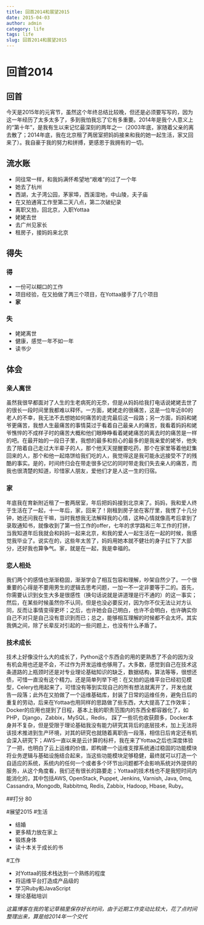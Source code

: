 ```yaml
---
title: 回首2014和展望2015
date: 2015-04-03
author: admin
category: life
tags: life
slug: 回首2014和展望2015
---
```

 
# 回首2014
## 回首
今天是2015年的元宵节，虽然这个年终总结比较晚，但还是必须要写写的，因为这一年经历了太多太多了，多到我怕我忘了它有多重要。2014年是我个人意义上的“第十年”，是我有生以来记忆最深刻的两年之一（2003年底，家随着父亲的离去散了；2014年底，我在北京租了两居室把妈妈接来和我的她一起生活，家又回来了）。我自豪于我的努力和拼搏，更感恩于我拥有的一切。

## 流水账
* 同往常一样，和我妈满怀希望地“艰难”的过了一个年
* 她去了杭州
* 西湖，太子湾公园，茅家埠，西溪湿地，中山陵，夫子庙
* 在又拍通宵工作至第二天八点，第二次破纪录
* 离职又拍，回北京，入职Yottaa
* 姥姥去世
* 去广州见家长
* 租房子，接妈妈来北京

## 得失
### 得
* 一份可以糊口的工作
* 项目经验，在又拍做了两三个项目，在Yottaa接手了几个项目
* **家**

### 失
* 姥姥离世
* 健康，感觉一年不如一年
* 读书少

## 体会
### 亲人离世
虽然我很早都面对了人生的生老病死的无奈，但是从妈妈给我打电话说姥姥去世了的很长一段时间里我都难以释怀。一方面，姥姥走的很痛苦，这是一位年近80的老人的不幸，我无法不去想她如何痛苦的走完最后这一段路；另一方面，妈妈和姥爷更痛苦，我想人生最痛苦的事情莫过于看着自己最亲人的痛苦，我看着妈妈和姥爷憔悴的不成样子时的痛苦大概和他们眼睁睁看着姥姥痛苦的离去时的痛苦是一样的吧。在最开始的一段日子里，我想的最多和担心的最多的是我亲爱的姥爷，他失去了陪着自己走过大半辈子的人，那个他天天提醒要吃药，那个在家里等着他赶集回来的人，那个和他一起烙饼给我们吃的人，我觉得这是我可能永远接受不了的残酷的事实。是的，时间终归会在带走很多记忆的同时带走我们失去亲人的痛苦，而我也很清楚的知道，珍惜家人朋友，爱他们才是人这一生的归宿。

### 家
年底我在育新附近租了一套两居室，年后把妈妈接到北京来了。妈妈，我和爱人终于生活在了一起，十一年后，家，回来了！刚租到房子坐在客厅里，我愣了十几分钟，她还问我在干嘛，当时我想我无法解释我的心情，这种心情就像高考后拿到了录取通知书，就像收到了第一份工作的offer，七年的求学路和三年工作的打拼，当我知道年后我就会和妈妈一起来北京，和我的爱人一起生活在一起的时候，我感觉我毕业了。说实在的，这些年太苦了，妈妈用她本就不健壮的身子扛下了大部分，还好我也算争气。家，就是在一起，我是幸福的。

### 恋人相处
我们两个的感情也渐渐稳固，渐渐学会了相互包容和理解，吵架自然少了。一个很重要的心得是不要用男生的逻辑去思考问题，一加一不一定非要等于二的。首先，你需要认识到女生大多是很感性（换句话说就是讲道理是行不通的）的这一事实；然后，在某些时候虽然你不认同，但是也没必要反对，因为你不仅无法让对方认同，反而让事情变得更坏；之后，也许她会自己明白，也许不会明白，也许确实你自己不对只是自己没有意识到而已；总之，能够相互理解的时候都不会太坏。其实我俩之间，除了长辈反对引起的一些问题上，也没有什么矛盾了。

### 技术成长
技术上好像没什么大的成长了，Python这个东西会的用的更熟悉了不会的因为没有机会用也还是不会，不过作为开发运维也够用了。大多数，感觉到自己在技术这条道路的上瓶颈时还是对专业理论基础知识的缺乏，数据结构，算法等等，很想还债，可惜一直没有这个精力。还是简单列举下吧：在又拍的运维平台已经初见模型，Celery也用起来了，可惜没有等到实现自己的所有想法就离开了，开发也就告一段落；此外在又拍做了一个运维基础库，封装了日常的运维任务，避免日后的重复的劳动，后来在Yottaa也用同样的思路做了些东西，大大提高了工作效率；Docker的应用也提到了日程，基本上我的职责范围内的东西全都容器化了，如PHP，Django，Zabbix，MySQL，Redis， 踩了一些坑也收获颇多，Docker本身并不复杂，但是受限于理论基础我没有能力研究其背后的底层技术，加上无法将该技术推进到生产环境，对其的研究也就随着离职告一段落，相信日后肯定还有机会深入研究下；AWS一直以来是云计算的标杆，我在来了Yottaa之后也深度体验了一把，也明白了云上运维的价值，即构建一个运维支撑系统通过稳固的功能模块将业务逻辑与基础设施结合起来，当这些功能模块足够稳健，最终就可以打造一个自适应的系统，系统内的任何一个或者多个环节出问题都不会影响系统对外提供的服务，从这个角度看，我们还有很长的路要走；Yottaa的技术栈也不是我短时间内能消化的，其中包括AWS, OpenStack, Puppet, Jenkins, Varnish, Java, 0mq, Cassandra, Mongodb, Rabbitmq, Redis, Zabbix, Hadoop, Hbase, Ruby。

##打分
80

#展望2015
#生活
* 结婚
* 更多精力放在家上
* 锻炼身体
* 读十本关于成长的书

#工作
* 对Yottaa的技术栈达到一个熟练的程度
* 将运维平台打造成产品级的
* 学习Ruby和JavaScript
* 理论基础培训

*这篇博客在我的笔记草稿里保存好长时间，由于近期工作变动比较大，花了点时间整理出来，算是给2014年一个交代*

